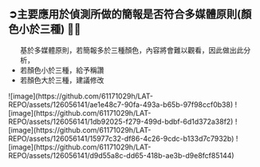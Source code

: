 <h2>➲主要應用於偵測所做的簡報是否符合多媒體原則(顏色小於三種)  ✍🏻</h2>
<ul>
  <a>基於多媒體原則，若簡報多於三種顏色，內容將會難以觀看，因此做出此分析，</a>
  <li><a>若顏色小於三種，給予稱讚</a></li>
  <li><a>若顏色大於三種，建議修改</a></li>
</ul>
![image](https://github.com/61171029h/LAT-REPO/assets/126056141/ae1e48c7-90fa-493a-b65b-97f98ccf0b38)
![image](https://github.com/61171029h/LAT-REPO/assets/126056141/1db92025-f279-499d-bdbf-6d1d372a38f2)
![image](https://github.com/61171029h/LAT-REPO/assets/126056141/15977c32-df86-4c26-9cdc-b133d7c7932b)
![image](https://github.com/61171029h/LAT-REPO/assets/126056141/d9d55a8c-dd65-418b-ae3b-d9e8fcf85144)